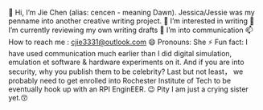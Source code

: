 👋 Hi, I’m Jie Chen (alias: cencen - meaning Dawn). 
Jessica/Jessie was my penname into another creative writing project.
👀 I’m interested in writing
🌱 I’m currently reviewing my own writing drafts
💞️ I’m into communication
📫 How to reach me : cjie3331@outlook.com
😄 Pronouns: She
⚡ Fun fact: I have used communication much earlier than I did digital simulation, emulation et software & hardware experiments on it. And if you are into security, why you publish them to be celebrity? Last but not least， we probably need to get enrolled into Rochester Institute of Tech to be eventually hook up with an RPI EnginEER. 😉 Pity I am just a crying sister yet.😚

<!---
lupae-cledevon/lupae-cledevon is a ✨ special ✨ repository because its `README.md` (this file) appears on your GitHub profile.
You can click the Preview link to take a look at your changes.
--->
